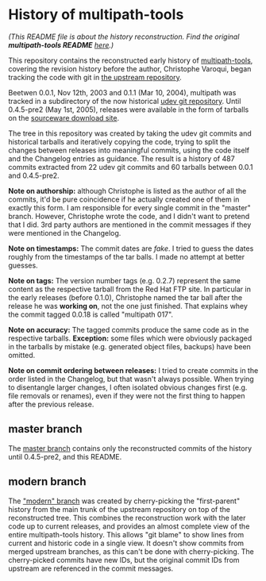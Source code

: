 # History of multipath-tools

*(This README file is about the history reconstruction. Find the original
**multipath-tools README** [here](README).)*

This repository contains the reconstructed early history of
[multipath-tools][1], covering the revision history before the author,
Christophe Varoqui, began tracking the code with git in 
[the upstream repository][2].

Beetwen 0.0.1, Nov 12th, 2003 and 0.1.1 (Mar 10, 2004), multipath was
tracked in a subdirectory of the now historical [udev git repository][6].
Until 0.4.5-pre2 (May 1st, 2005), releases were available in the form of
tarballs on the [sourceware download site][3].

The tree in this repository was created by taking the udev git commits and
historical tarballs
and iteratively copying the code, trying to split the changes between releases
into meaningful commits, using the code itself and the Changelog entries as guidance. The
result is a history of 487 commits extracted from 22 udev git commits and
60 tarballs between 0.0.1 and 0.4.5-pre2.

**Note on authorship:** although Christophe is listed as the author of all the
commits, it'd be pure coincidence if he actually created one of them in exactly 
this form. I am responsible for every single commit in the "master" branch.
However, Christophe wrote the code, and I didn't want to pretend that I did. 
3rd party authors are mentioned in the commit messages if they were mentioned 
in the Changelog.

**Note on timestamps:** The commit dates are *fake*. I tried to guess the dates
roughly from the timestamps of the tar balls. I made no attempt at better
guesses.

**Note on tags:** The version number tags (e.g. 0.2.7) represent the
same content as the respective tarball from the Red Hat FTP site. In
particular in the early releases (before 0.1.0), Christophe named the
tar ball after the release he was __working on__, not the one just finished.
That explains whey the commit tagged 0.0.18 is called "multipath 017".

**Note on accuracy:** The tagged commits produce the same code
as in the respective tarballs. __Exception:__ some files which were obviously
packaged in the tarballs by mistake (e.g. generated object files, backups)
have been omitted.

**Note on commit ordering between releases:** I tried to create commits in the
order listed in the Changelog, but that wasn't always possible. When trying to
disentangle 
larger changes, I often isolated obvious changes first (e.g. file
removals or renames), even if they were not the first thing to happen after
the previous release.

## master branch

The [master branch][4] contains only the reconstructed commits of the history
until 0.4.5-pre2, and this README.

## modern branch

The ["modern" branch][5] was created by cherry-picking the "first-parent"
history from the main trunk of the upstream repository on top of the
reconstructed tree. This combines the
reconstruction work with the later code up to current releases, and provides an
almost complete view of the entire multipath-tools history. This allows
"git blame" to show lines from current and historic code in a single view.
It doesn't show commits from merged upstream branches, as this can't be done with
cherry-picking. The cherry-picked commits have new IDs, but the original
commit IDs from upstream are referenced in the commit messages.

[1]: http://christophe.varoqui.free.fr/
[2]: https://git.opensvc.com/multipath-tools/.git
[3]: http://www.sourceware.org/pub/dm/multipath-tools/
[4]: https://github.com/mwilck/multipath-history
[5]: https://github.com/mwilck/multipath-history/tree/modern
[6]: https://git.kernel.org/pub/scm/linux/hotplug/udev.git
